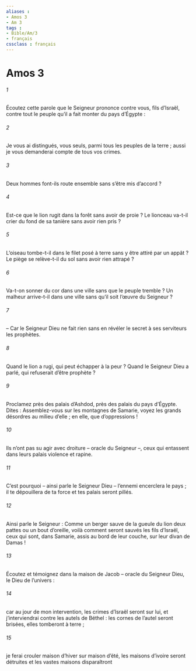 ```yaml
---
aliases : 
- Amos 3
- Am 3
tags : 
- Bible/Am/3
- français
cssclass : français
---
```


# Amos 3

###### 1
Écoutez cette parole que le Seigneur prononce
contre vous, fils d’Israël,
contre tout le peuple qu’il a fait monter du pays d’Égypte :
###### 2
Je vous ai distingués, vous seuls,
parmi tous les peuples de la terre ;
aussi je vous demanderai compte
de tous vos crimes.
###### 3
Deux hommes font-ils route ensemble
sans s’être mis d’accord ?
###### 4
Est-ce que le lion rugit dans la forêt
sans avoir de proie ?
Le lionceau va-t-il crier du fond de sa tanière
sans avoir rien pris ?
###### 5
L’oiseau tombe-t-il dans le filet posé à terre
sans y être attiré par un appât ?
Le piège se relève-t-il du sol
sans avoir rien attrapé ?
###### 6
Va-t-on sonner du cor dans une ville
sans que le peuple tremble ?
Un malheur arrive-t-il dans une ville
sans qu’il soit l’œuvre du Seigneur ?
###### 7
– Car le Seigneur Dieu ne fait rien
sans en révéler le secret
à ses serviteurs les prophètes.
###### 8
Quand le lion a rugi,
qui peut échapper à la peur ?
Quand le Seigneur Dieu a parlé,
qui refuserait d’être prophète ?
###### 9
Proclamez près des palais d’Ashdod,
près des palais du pays d’Égypte.
Dites :
Assemblez-vous sur les montagnes de Samarie,
voyez les grands désordres au milieu d’elle ;
en elle, que d’oppressions !
###### 10
Ils n’ont pas su agir avec droiture
– oracle du Seigneur –,
ceux qui entassent dans leurs palais
violence et rapine.
###### 11
C’est pourquoi – ainsi parle le Seigneur Dieu –
l’ennemi encerclera le pays ;
il te dépouillera de ta force
et tes palais seront pillés.
###### 12
Ainsi parle le Seigneur :
Comme un berger sauve de la gueule du lion
deux pattes ou un bout d’oreille,
voilà comment seront sauvés les fils d’Israël,
ceux qui sont, dans Samarie, assis au bord de leur couche,
sur leur divan de Damas !
###### 13
Écoutez et témoignez dans la maison de Jacob
– oracle du Seigneur Dieu, le Dieu de l’univers :
###### 14
car au jour de mon intervention, les crimes d’Israël seront sur lui,
et j’interviendrai contre les autels de Béthel :
les cornes de l’autel seront brisées,
elles tomberont à terre ;
###### 15
je ferai crouler maison d’hiver sur maison d’été,
les maisons d’ivoire seront détruites
et les vastes maisons disparaîtront

